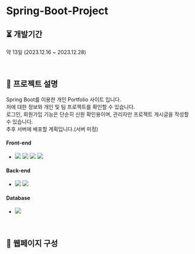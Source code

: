 ﻿# Spring-Boot-Project

## ⏳ 개발기간

약 13일 (2023.12.16 ~ 2023.12.28)

<br/>

## 📖 프로젝트 설명

Spring Boot를 이용한 개인 Portfolio 사이트 입니다. <br>
저에 대한 정보와 개인 및 팀 프로젝트를 확인할 수 있습니다.<br>
로그인, 회원가입 기능은 단순히 신원 확인용이며, 관리자만 프로젝트 게시글을 작성할 수 있습니다.<br>
추후 서버에 배포할 계획입니다.(서버 미정)


####  Front-end

* <img src="https://img.shields.io/badge/HTML5-E34F26?style=flat&logo=HTML5&logoColor=white"> <img src="https://img.shields.io/badge/CSS3-1572B6?style=flat&logo=CSS3&logoColor=white"> <img src="https://img.shields.io/badge/jQuery-0769AD?style=flat&logo=jQuery&logoColor=white"> 
  <img src="https://img.shields.io/badge/Javascript-F7DF1E?style=flat&logo=Javascript&logoColor=white"><br>

####  Back-end

* <img src="https://img.shields.io/badge/SpringBoot-success?style=flat-square&logo=Spring&logoColor=white"/> <img src="https://img.shields.io/badge/Spring-success?style=flat-square&logo=Java&logoColor=white"/>

####  Database

* <img src="https://img.shields.io/badge/MySQL-4479A1?style=flat&logo=MySQL&logoColor=white"><br>

<br/>

## 📄 웹페이지 구성

